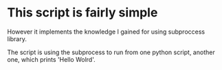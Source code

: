 # This script is fairly simple 
However it implements the knowledge I gained for using subproccess library.

The script is using the subprocess to run from one python script, another one, which prints 'Hello Wolrd'.  
